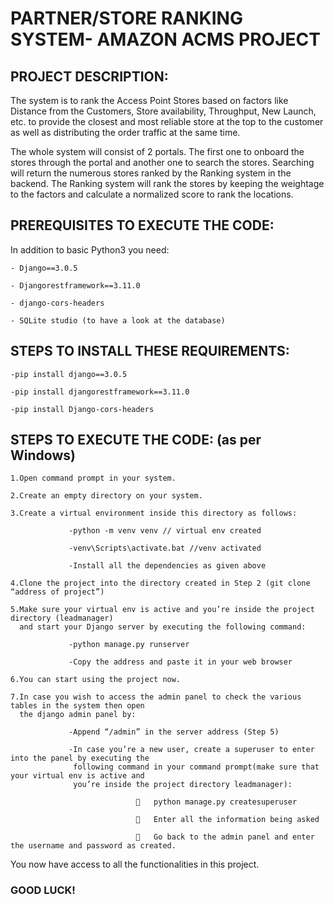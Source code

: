 # PARTNER/STORE RANKING SYSTEM- AMAZON ACMS PROJECT

## PROJECT DESCRIPTION:

The system is to rank the Access Point Stores based on factors like Distance from the Customers, Store availability, Throughput, New Launch, etc. to provide the closest and most reliable store at the top to the customer as well as distributing the order traffic at the same time.

The whole system will consist of 2 portals. The first one to onboard the stores through the portal and another one to search the stores. Searching will return the numerous stores ranked by the Ranking system in the backend. The Ranking system will rank the stores by keeping the weightage to the factors and calculate a normalized score to rank the locations.

## PREREQUISITES TO EXECUTE THE CODE:

In addition to basic Python3 you need:
```
- Django==3.0.5

- Djangorestframework==3.11.0

- django-cors-headers

- SQLite studio (to have a look at the database)
```
## STEPS TO INSTALL THESE REQUIREMENTS:
```
-pip install django==3.0.5

-pip install djangorestframework==3.11.0

-pip install Django-cors-headers
```
## STEPS TO EXECUTE THE CODE: (as per Windows)
```
1.Open command prompt in your system.

2.Create an empty directory on your system.

3.Create a virtual environment inside this directory as follows:

             -python -m venv venv // virtual env created

             -venv\Scripts\activate.bat //venv activated

             -Install all the dependencies as given above

4.Clone the project into the directory created in Step 2 (git clone “address of project”)

5.Make sure your virtual env is active and you’re inside the project directory (leadmanager)  
  and start your Django server by executing the following command:
         
             -python manage.py runserver 

             -Copy the address and paste it in your web browser

6.You can start using the project now.

7.In case you wish to access the admin panel to check the various tables in the system then open
  the django admin panel by:

             -Append “/admin” in the server address (Step 5)

             -In case you’re a new user, create a superuser to enter into the panel by executing the  
              following command in your command prompt(make sure that your virtual env is active and 
              you’re inside the project directory leadmanager):
              
                            	python manage.py createsuperuser

                            	Enter all the information being asked

                            	Go back to the admin panel and enter the username and password as created.
```

You now have access to all the functionalities in this project.

### GOOD LUCK!

